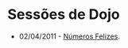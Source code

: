 Sessões de Dojo
===============

* 02/04/2011 - [Números Felizes][no_felizes].



[no_felizes]: http://dojopuzzles.com/problemas/exibe/numeros-felizes/
